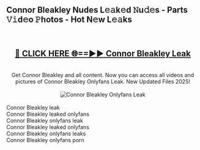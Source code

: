 <h2>Connor Bleakley Nudes L𝚎𝚊k𝚎d 𝙽u𝚍𝚎s - Parts 𝚅𝚒d𝚎o 𝙿hotos - Hot N𝚎w L𝚎𝚊ks</h2>
<br>
<div align="center">
<h2><a href="https://213.232.235.80/live/video.php?q=connor-bleakley" rel="nofollow">🔴 CLICK HERE 🌐==►► Connor Bleakley Leak</a></h2>
<br>
Get Connor Bleakley and all content. Now you can access all videos and pictures of Connor Bleakley Onlyfans Leak. New Updated Files 2025!
<br>
<br>
<a href="https://213.232.235.80/live/video.php?q=connor-bleakley" rel="nofollow" data-target="animated-image.originalLink"><img src="https://i.imgur.com/1EjSzPs.png" alt="Connor Bleakley Onlyfans Leak" style="max-width: 100%; display: inline-block;" data-target="animated-image.originalImage"></a>
</div>
<br>
Connor Bleakley leak<br>
Connor Bleakley leaked onlyfans<br>
Connor Bleakley onlyfans leak<br>
Connor Bleakley leaked onlyfans<br>
Connor Bleakley onlyfans leaks<br>
Connor Bleakley onlyfans porn
